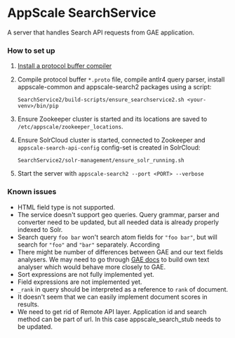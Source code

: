 # AppScale SearchService

A server that handles Search API requests from GAE application.

### How to set up

1. [Install a protocol buffer compiler](https://github.com/google/protobuf)
2. Compile protocol buffer `*.proto` file, compile antlr4 query parser,
   install appscale-common and appscale-search2 packages using a script:

   `SearchService2/build-scripts/ensure_searchservice2.sh <your-venv>/bin/pip`

3. Ensure Zookeeper cluster is started and its locations are saved to
  `/etc/appscale/zookeeper_locations`.
   
4. Ensure SolrCloud cluster is started, connected to Zookeeper and
   `appscale-search-api-config` config-set is created in SolrCloud:
   
   `SearchService2/solr-management/ensure_solr_running.sh`
   
5. Start the server with `appscale-search2 --port <PORT> --verbose`


### Known issues

 - HTML field type is not supported.
 - The service doesn't support geo queries. Query grammar, parser and converter
   need to be updated, but all needed data is already properly indexed to Solr.
 - Search query `foo bar` won't search atom fields for `"foo bar"`, but will
   search for `"foo"` and `"bar"` separately. According 
 - There might be number of differences between GAE and our text fields
   analysers. We may need to go through 
   [GAE docs](https://cloud.google.com/appengine/docs/standard/python/search/#special-treatment)
   to build own text analyser which would behave more closely to GAE.
 - Sort expressions are not fully implemented yet.
 - Field expressions are not implemented yet.
 - `_rank` in query should be interpreted as a reference to `rank` of document.
 - It doesn't seem that we can easily implement document scores in results.
 - We need to get rid of Remote API layer. Application id and search method
   can be part of url. In this case appscale_search_stub needs to be updated.
 